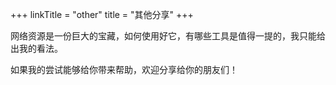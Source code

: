 +++
linkTitle = "other"
title = "其他分享"
+++

网络资源是一份巨大的宝藏，如何使用好它，有哪些工具是值得一提的，我只能给出我的看法。

如果我的尝试能够给你带来帮助，欢迎分享给你的朋友们！